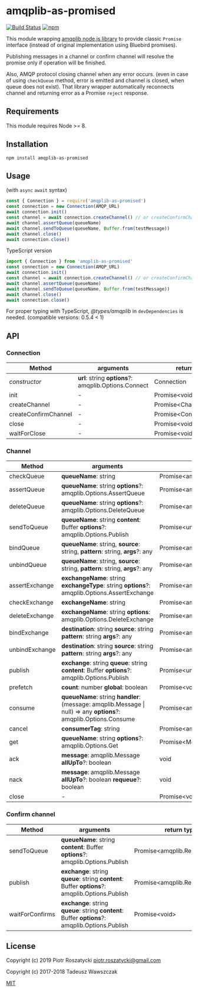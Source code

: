 # amqplib-as-promised

<!-- markdownlint-disable MD013 -->

[![Build Status](https://secure.travis-ci.org/twawszczak/amqplib-as-promised.svg)](http://travis-ci.org/twawszczak/amqplib-as-promised) [![npm](https://img.shields.io/npm/v/amqplib-as-promised.svg)](https://www.npmjs.com/package/amqplib-as-promised)

<!-- markdownlint-enable MD013 -->

This module wrapping [amqplib node.js
library](http://www.squaremobius.net/amqp.node/channel_api.html) to provide
classic `Promise` interface (instead of original implementation using Bluebird
promises).

Publishing messages in a channel or confirm channel will resolve the promise
only if operation will be finished.

Also, AMQP protocol closing channel when any error occurs. (even in case of
using `checkQueue` method, error is emitted and channel is closed, when queue
does not exist). That library wrapper automatically reconnects channel and
returning error as a Promise `reject` response.

## Requirements

This module requires Node >= 8.

## Installation

```shell
npm install amqplib-as-promised
```

## Usage

(with `async` `await` syntax)

```js
const { Connection } = require('amqplib-as-promised')
const connection = new Connection(AMQP_URL)
await connection.init()
const channel = await connection.createChannel() // or createConfirmChannel
await channel.assertQueue(queueName)
await channel.sendToQueue(queueName, Buffer.from(testMessage))
await channel.close()
await connection.close()
```

TypeScript version

```ts
import { Connection } from 'amqplib-as-promised'
const connection = new Connection(AMQP_URL)
await connection.init()
const channel = await connection.createChannel() // or createConfirmChannel
await channel.assertQueue(queueName)
await channel.sendToQueue(queueName, Buffer.from(testMessage))
await channel.close()
await connection.close()
```

For proper typing with TypeScript, _@types/amqplib_ in `devDependencies` is
needed. (compatible versions: 0.5.4 < 1)

## API

<!-- markdownlint-disable MD013 -->

### Connection

| Method               | arguments                                             | return type              | notes |
| -------------------- | ----------------------------------------------------- | ------------------------ | ----- |
| _constructor_        | **url**: string **options**?: amqplib.Options.Connect | Connection               |       |
| init                 | -                                                     | Promise\<void>           |       |
| createChannel        | -                                                     | Promise\<Channel>        |       |
| createConfirmChannel | -                                                     | Promise\<ConfirmChannel> |       |
| close                | -                                                     | Promise\<void>           |       |
| waitForClose         | -                                                     | Promise\<void>           |       |

### Channel

| Method         | arguments                                                                                                          | return type                              | notes |
| -------------- | ------------------------------------------------------------------------------------------------------------------ | ---------------------------------------- | ----- |
| checkQueue     | **queueName**: string                                                                                              | Promise\<amqplib.Replies.AssertQueue>    |       |
| assertQueue    | **queueName**: string **options**?: amqplib.Options.AssertQueue                                                    | Promise\<amqplib.Replies.AssertQueue>    |       |
| deleteQueue    | **queueName**: string **options**?: amqplib.Options.DeleteQueue                                                    | Promise\<amqplib.Replies.DeleteQueue>    |       |
| sendToQueue    | **queueName**: string **content**: Buffer **options**?: amqplib.Options.Publish                                    | Promise\<unknown>                        |       |
| bindQueue      | **queueName**: string, **source**: string, **pattern**: string, **args**?: any                                     | Promise\<amqplib.Replies.Empty>          |       |
| unbindQueue    | **queueName**: string, **source**: string, **pattern**: string, **args**?: any                                     | Promise\<amqplib.Replies.Empty>          |       |
| assertExchange | **exchangeName**: string **exchangeType**: string **options**?: amqplib.Options.AssertExchange                     | Promise\<amqplib.Replies.AssertExchange> |       |
| checkExchange  | **exchangeName**: string                                                                                           | Promise\<amqplib.Replies.Empty>          |       |
| deleteExchange | **exchangeName**: string **options**: amqplib.Options.DeleteExchange                                               | Promise\<amqplib.Replies.Empty>          |       |
| bindExchange   | **destination**: string **source**: string **pattern**: string **args**?: any                                      | Promise\<amqplib.Replies.Empty>          |       |
| unbindExchange | **destination**: string **source**: string **pattern**: string **args**?: any                                      | Promise\<amqplib.Replies.Empty>          |       |
| publish        | **exchange**: string **queue**: string **content**: Buffer **options**?: amqplib.Options.Publish                   | Promise\<unknown>                        |       |
| prefetch       | **count**: number **global**: boolean                                                                              | Promise\<void>                           |       |
| consume        | **queueName**: string **handler**: (message: amqplib.Message \| null) => any **options**?: amqplib.Options.Consume | Promise\<amqplib.Replies.Consume>        |       |
| cancel         | **consumerTag**: string                                                                                            | Promise\<amqplib.Replies.Empty>          |       |
| get            | **queueName**: string **options**?: amqplib.Options.Get                                                            | Promise\<Message \| false>               |       |
| ack            | **message**: amqplib.Message **allUpTo**?: boolean                                                                 | void                                     |       |
| nack           | **message**: amqplib.Message **allUpTo**?: boolean **requeue**?: boolean                                           | void                                     |       |
| close          | -                                                                                                                  | Promise\<void>                           |       |

### Confirm channel

| Method          | arguments                                                                                        | return type                     | notes |
| --------------- | ------------------------------------------------------------------------------------------------ | ------------------------------- | ----- |
| sendToQueue     | **queueName**: string **content**: Buffer **options**?: amqplib.Options.Publish                  | Promise\<amqplib.Replies.Empty> |       |
| publish         | **exchange**: string **queue**: string **content**: Buffer **options**?: amqplib.Options.Publish | Promise\<amqplib.Replies.Empty> |       |
| waitForConfirms | **exchange**: string **queue**: string **content**: Buffer **options**?: amqplib.Options.Publish | Promise\<void>                  |       |

<!-- markdownlint-enable MD013 -->

## License

Copyright (c) 2019 Piotr Roszatycki <piotr.roszatycki@gmail.com>

Copyright (c) 2017-2018 Tadeusz Wawszczak

[MIT](https://opensource.org/licenses/MIT)
